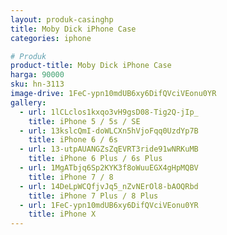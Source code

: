 ```yaml
---
layout: produk-casinghp
title: Moby Dick iPhone Case
categories: iphone

# Produk
product-title: Moby Dick iPhone Case
harga: 90000
sku: hn-3113
image-drive: 1FeC-ypn10mdUB6xy6DifQVciVEonu0YR
gallery:
  - url: 1lCLclos1kxqo3vH9gsD08-Tig2Q-jIp_
    title: iPhone 5 / 5s / SE
  - url: 13kslcQmI-doWLCXn5hVjoFqq0UzdYp7B
    title: iPhone 6 / 6s
  - url: 13-utpAUANGZsZqEVRT3ride91wNRKuMB
    title: iPhone 6 Plus / 6s Plus
  - url: 1MgATbjq6Sp2KYK3f8oWuuEGX4gHpMQBV
    title: iPhone 7 / 8
  - url: 14DeLpWCQfjvJq5_nZvNErOl8-bAOQRbd
    title: iPhone 7 Plus / 8 Plus
  - url: 1FeC-ypn10mdUB6xy6DifQVciVEonu0YR
    title: iPhone X
---
```

